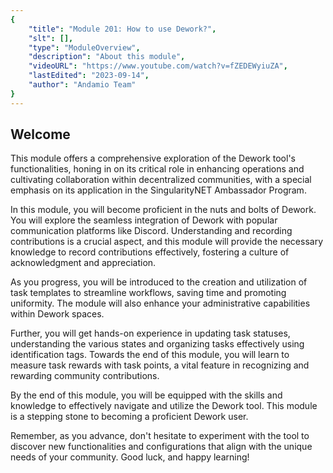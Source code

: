 ```yaml
---
{
    "title": "Module 201: How to use Dework?",
    "slt": [],
    "type": "ModuleOverview",
    "description": "About this module",
    "videoURL": "https://www.youtube.com/watch?v=fZEDEWyiuZA",
    "lastEdited": "2023-09-14",
    "author": "Andamio Team"
}
---
```


## Welcome
This module offers a comprehensive exploration of the Dework tool's functionalities, honing in on its critical role in enhancing operations and cultivating collaboration within decentralized communities, with a special emphasis on its application in the SingularityNET Ambassador Program.

In this module, you will become proficient in the nuts and bolts of Dework. You will explore the seamless integration of Dework with popular communication platforms like Discord. Understanding and recording contributions is a crucial aspect, and this module will provide the necessary knowledge to record contributions effectively, fostering a culture of acknowledgment and appreciation.

As you progress, you will be introduced to the creation and utilization of task templates to streamline workflows, saving time and promoting uniformity. The module will also enhance your administrative capabilities within Dework spaces.

Further, you will get hands-on experience in updating task statuses, understanding the various states and organizing tasks effectively using identification tags. Towards the end of this module, you will learn to measure task rewards with task points, a vital feature in recognizing and rewarding community contributions.

By the end of this module, you will be equipped with the skills and knowledge to effectively navigate and utilize the Dework tool. This module is a stepping stone to becoming a proficient Dework user.

Remember, as you advance, don't hesitate to experiment with the tool to discover new functionalities and configurations that align with the unique needs of your community. Good luck, and happy learning!